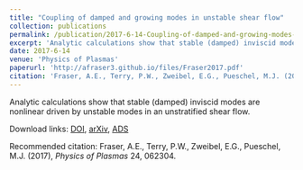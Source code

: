 ```yaml
---
title: "Coupling of damped and growing modes in unstable shear flow"
collection: publications
permalink: /publication/2017-6-14-Coupling-of-damped-and-growing-modes-in-unstable-shear-flow
excerpt: 'Analytic calculations show that stable (damped) inviscid modes are nonlinear driven by unstable modes in an unstratified shear flow.'
date: 2017-6-14
venue: 'Physics of Plasmas'
paperurl: 'http://afraser3.github.io/files/Fraser2017.pdf'
citation: 'Fraser, A.E., Terry, P.W., Zweibel, E.G., Pueschel, M.J. (2017), <i>Physics of Plasmas</i> 24, 062304.'
---
```

Analytic calculations show that stable (damped) inviscid modes are nonlinear driven by unstable modes in an unstratified shear flow.

Download links: [DOI](https://doi.org/10.1063/1.4985322), [arXiv](https://arxiv.org/abs/1610.06142), [ADS](https://ui.adsabs.harvard.edu/abs/2017PhPl...24f2304F/abstract)

Recommended citation: Fraser, A.E., Terry, P.W., Zweibel, E.G., Pueschel, M.J. (2017), <i>Physics of Plasmas</i> 24, 062304.
